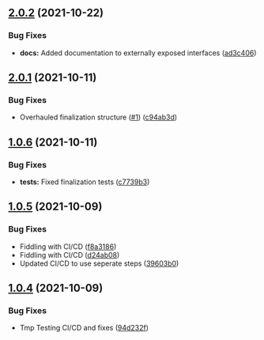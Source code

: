## [2.0.2](https://github.com/yuval-po/weak-event/compare/v2.0.1...v2.0.2) (2021-10-22)


### Bug Fixes

* **docs:** Added documentation to externally exposed interfaces ([ad3c406](https://github.com/yuval-po/weak-event/commit/ad3c4060e58ddd42c9cc33a1f1728e916edc24a5))



## [2.0.1](https://github.com/yuval-po/weak-event/compare/v1.0.6...v2.0.1) (2021-10-11)


### Bug Fixes

* Overhauled finalization structure ([#1](https://github.com/yuval-po/weak-event/issues/1)) ([c94ab3d](https://github.com/yuval-po/weak-event/commit/c94ab3d79191670ff6282cc99eac818c4dbeb2c6))



## [1.0.6](https://github.com/yuval-po/weak-event/compare/v1.0.5...v1.0.6) (2021-10-11)


### Bug Fixes

* **tests:** Fixed finalization tests ([c7739b3](https://github.com/yuval-po/weak-event/commit/c7739b34d6710d7ce96848464a09c47a16b979a5))



## [1.0.5](https://github.com/yuval-po/weak-event/compare/v1.0.4...v1.0.5) (2021-10-09)


### Bug Fixes

* Fiddling with CI/CD ([f8a3186](https://github.com/yuval-po/weak-event/commit/f8a318661d49ee3d0d9093ea5805c1bd008163bf))
* Fiddling with CI/CD ([d24ab08](https://github.com/yuval-po/weak-event/commit/d24ab080910f8dc4a7841a833d70109b3cafefeb))
* Updated CI/CD to use seperate steps ([39603b0](https://github.com/yuval-po/weak-event/commit/39603b0cd7b4ba11493afc2c2e4192cb80a5a964))



## [1.0.4](https://github.com/yuval-po/weak-event/compare/94d232f128c4330dd19c86bb72d7a658d21ed7b8...v1.0.4) (2021-10-09)


### Bug Fixes

* Tmp Testing CI/CD and fixes ([94d232f](https://github.com/yuval-po/weak-event/commit/94d232f128c4330dd19c86bb72d7a658d21ed7b8))



